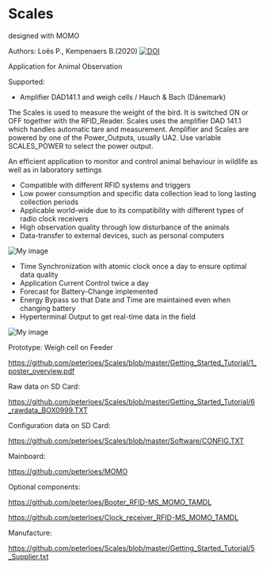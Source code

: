 ﻿# Scales
 designed with MOMO
 
Authors: Loës P., Kempenaers B.(2020) [![DOI](https://zenodo.org/badge/210343724.svg)](https://zenodo.org/badge/latestdoi/210343724)

Application for Animal Observation

Supported:
- Amplifier DAD141.1 and weigh cells / Hauch & Bach (Dänemark)


The Scales is used to measure the weight of the bird.  It is switched ON or
OFF together with the RFID_Reader. Scales uses the amplifier DAD 141.1
which handles automatic tare and measurement. Amplifier and Scales are
powered by one of the Power_Outputs, usually UA2. Use variable
SCALES_POWER to select the power output.


An efficient application to monitor and control animal behaviour in wildlife
as well as in laboratory settings

-	Compatible with different RFID systems and triggers
-	Low power consumption and specific data collection lead to long lasting collection periods
-	Applicable world-wide due to its compatibility with different types of radio clock receivers 
-	High observation quality through low disturbance of the animals
-	Data-transfer to external devices, such as personal computers
 

![My image](https://github.com/peterloes/Scales/blob/master/Getting_Started_Tutorial/2_Electronic_board.jpg)

- Time Synchronization with atomic clock once a day to ensure optimal data quality
- Application Current Control twice a day
- Forecast for Battery-Change implemented
- Energy Bypass so that Date and Time are maintained even when changing battery
- Hyperterminal Output to get real-time data in the field

![My image](https://github.com/peterloes/Scales/blob/master/Getting_Started_Tutorial/1_weigh_cell_rfid.JPG)

Prototype: Weigh cell on Feeder

https://github.com/peterloes/Scales/blob/master/Getting_Started_Tutorial/1_poster_overview.pdf

Raw data on SD Card:

https://github.com/peterloes/Scales/blob/master/Getting_Started_Tutorial/6_rawdata_BOX0999.TXT

Configuration data on SD Card:

https://github.com/peterloes/Scales/blob/master/Software/CONFIG.TXT

Mainboard:

https://github.com/peterloes/MOMO

Optional components:

https://github.com/peterloes/Booter_RFID-MS_MOMO_TAMDL

https://github.com/peterloes/Clock_receiver_RFID-MS_MOMO_TAMDL

Manufacture:

https://github.com/peterloes/Scales/blob/master/Getting_Started_Tutorial/5_Supplier.txt
